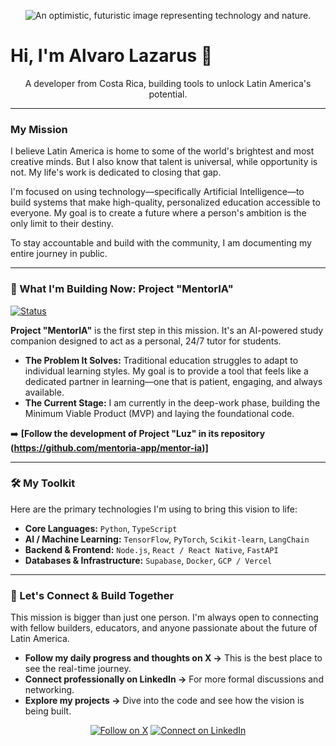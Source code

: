 <p align="center">
  <img src="[https://github.com/user-attachments/assets/5603b08a-20fc-40fc-8f40-0c8594e44a49]" alt="An optimistic, futuristic image representing technology and nature."/>
</p>

# Hi, I'm Alvaro Lazarus 👋

<p align="center">
  A developer from Costa Rica, building tools to unlock Latin America's potential.
</p>

---

### My Mission

I believe Latin America is home to some of the world's brightest and most creative minds. But I also know that talent is universal, while opportunity is not. My life's work is dedicated to closing that gap.

I'm focused on using technology—specifically Artificial Intelligence—to build systems that make high-quality, personalized education accessible to everyone. My goal is to create a future where a person's ambition is the only limit to their destiny.

To stay accountable and build with the community, I am documenting my entire journey in public.

---

### 🚀 What I'm Building Now: Project "MentorIA"

[![Status](https://img.shields.io/badge/Status-Actively_Developing_MVP-brightgreen?style=for-the-badge)](https://github.com/mentoria-app/mentor-ia)

**Project "MentorIA"** is the first step in this mission. It's an AI-powered study companion designed to act as a personal, 24/7 tutor for students.

* **The Problem It Solves:** Traditional education struggles to adapt to individual learning styles. My goal is to provide a tool that feels like a dedicated partner in learning—one that is patient, engaging, and always available.
* **The Current Stage:** I am currently in the deep-work phase, building the Minimum Viable Product (MVP) and laying the foundational code.

➡️ **[Follow the development of Project "Luz" in its repository (https://github.com/mentoria-app/mentor-ia)]**

---

### 🛠️ My Toolkit

Here are the primary technologies I'm using to bring this vision to life:

* **Core Languages:** `Python`, `TypeScript`
* **AI / Machine Learning:** `TensorFlow`, `PyTorch`, `Scikit-learn`, `LangChain`
* **Backend & Frontend:** `Node.js`, `React / React Native`, `FastAPI`
* **Databases & Infrastructure:** `Supabase`, `Docker`, `GCP / Vercel`

---

### 🌱 Let's Connect & Build Together

This mission is bigger than just one person. I'm always open to connecting with fellow builders, educators, and anyone passionate about the future of Latin America.

* **Follow my daily progress and thoughts on X →** This is the best place to see the real-time journey.
* **Connect professionally on LinkedIn →** For more formal discussions and networking.
* **Explore my projects →** Dive into the code and see how the vision is being built.

<p align="center">
  <a href="https://twitter.com/AlvaroLazarusAI"><img src="https://img.shields.io/badge/Follow_on_X-000000?style=for-the-badge&logo=x&logoColor=white" alt="Follow on X"/></a>
  <a href="https://www.linkedin.com/in/alvaro-lazarus-1093792b3/"><img src="https://img.shields.io/badge/Connect_on_LinkedIn-0077B5?style=for-the-badge&logo=linkedin&logoColor=white" alt="Connect on LinkedIn"/></a>
</p>
